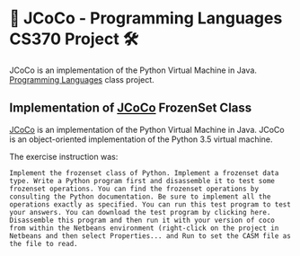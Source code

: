 # :electric_plug: JCoCo - Programming Languages CS370 Project :hammer_and_wrench:

JCoCo is an implementation of the Python Virtual Machine in Java. [Programming Languages](https://github.com/Ahmad-Magdy-Osman/ProgrammingLanguages) class project.

## Implementation of  [JCoCo](https://github.com/kentdlee/JCoCo) FrozenSet Class

[JCoCo](https://github.com/kentdlee/JCoCo) is an implementation of the Python Virtual Machine in Java. JCoCo is an object-oriented implementation of the Python 3.5 virtual machine.

The exercise instruction was:

`Implement the frozenset class of Python. Implement a frozenset data type. Write a Python program first and disassemble it to test some frozenset operations. You can find the frozenset operations by consulting the Python documentation. Be sure to implement all the operations exactly as specified. You can run this test program to test your answers. You can download the test program by clicking here. Disassemble this program and then run it with your version of coco from within the Netbeans environment (right-click on the project in Netbeans and then select Properties... and Run to set the CASM file as the file to read.`
